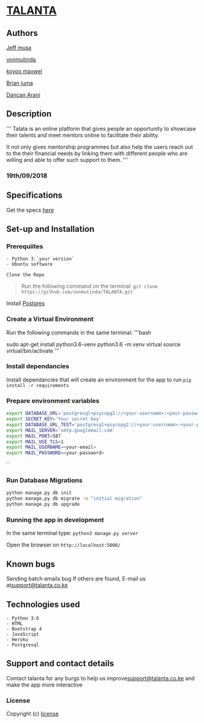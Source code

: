 # [TALANTA](https://github.com/koyoo-maxwel/TALANTA.git)

## Authors

[Jeff musa](https://github.com/jeffmusa/TALANTA)

[vonmutinda](https://github.com/vonmutinda/TALANTA)

[koyoo maxwel](https://github.com/koyoo-maxwel/TALANTA)

[Brian juma](https://github.com/alampulo/TALANTA)

[Dancan Arani](https://github.com/DuncanArani/TALANTA)

## Description

'''
Talata is an online platform that gives people  an opportunity to showcase their
talents and meet mentors online to facilitate their ability.

It not only gives mentorship programmes but also help the users reach out to the their financial needs by linking them with different people who are willing and able to offer such support to them.
'''

### 19th/09/2018

## Specifications

Get the specs [here](https://github.com/koyoo-maxwel/TALANTA/blob/master/specs.md)

## Set-up and Installation

### Prerequiites

    - Python 3.`your version`
    - Ubuntu software

`Clone the Repo`

> Run the following command on the terminal:
`git clone https://github.com/vonmutinda/TALANTA.git`

Install [Postgres](https://www.postgresql.org/download/)



### Create a Virtual Environment

Run the following commands in the same terminal:
'''bash

sudo apt-get install python3.6-venv
python3.6 -m venv virtual
source virtual/bin/activate
'''

### Install dependancies

Install dependancies that will create an environment for the app to run
`pip install -r requirements`

### Prepare environment variables

```bash
export DATABASE_URL='postgresql+psycopg2://<your-username>:<your-password>@localhost/talanta'
export SECRET_KEY='Your secret key'
export DATABASE_URL_TEST='postgresql+psycopg2://<your-username>:<your-password>@localhost/talanta_test'
export MAIL_SERVER='smtp.googlemail.com'
export MAIL_PORT=587
export MAIL_USE_TLS=1
export MAIL_USERNAME=<your-email>
export MAIL_PASSWORD=<your-password>
```

``

### Run Database Migrations

```bash
python manage.py db init
python manage.py db migrate -m "initial migration"
python manage.py db upgrade
```

### Running the app in development

In the same terminal type:
`python3 manage.py server`

Open the browser on `http://localhost:5000/`

## Known bugs

Sending batch emails bug
If others are found, E-mail us at[support@talanta.co.ke](talanta)

## Technologies used

    - Python 3.6
    - HTML
    - Bootstrap 4
    - JavaScript
    - Heroku
    - Postgresql

## Support and contact details

Contact talanta for any burgs to help us improve[support@talanta.co.ke](talanta) and make the app more interactive

### License

Copyright (c) [license](license)
